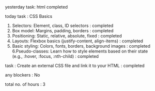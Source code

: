 yesterday task: html
                 completed

  today task : CSS Basics
1. Selectors: Element, class, ID selectors : completed
2. Box model: Margins, padding, borders : completed
3. Positioning: Static, relative, absolute, fixed : completed
4. Layouts: Flexbox basics (justify-content, align-items) : completed
5. Basic styling: Colors, fonts, borders, background images : completed
6.Pseudo-classes: Learn how to style elements based on their state (e.g., :hover, :focus, :nth-child) : completed

task : Create an external CSS file and link it to your HTML : completed

any blockers : No

total no. of hours : 3